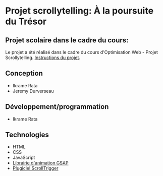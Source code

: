 # Projet scrollytelling: À la poursuite du Trésor

## Projet scolaire dans le cadre du cours:

Le projet a été réalisé dans le cadre du cours d'Optimisation Web - Projet Scrollytelling. [Instructions du projet]([lien_vers_les_instructions](https://tim-montmorency.com/timdoc/582-424MO/projet-scrollytelling/)).

## Conception

- Ikrame Rata
- Jeremy Durverseau

## Développement/programmation

- Ikrame Rata
## Technologies

- HTML
- CSS
- JavaScript
- [Librairie d'animation GSAP]([lien_vers_GSAP](https://gsap.com/))
- [Plugiciel ScrollTrigger]([lien_vers_ScrollTrigger](https://gsap.com/docs/v3/Plugins/ScrollTrigger/))
